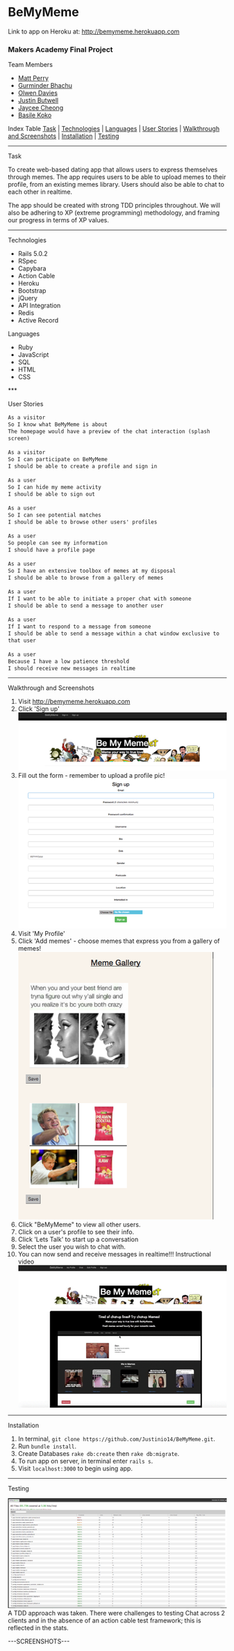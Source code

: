 <h1> BeMyMeme </h1>

Link to app on Heroku at: <a href="http://bemymeme.herokuapp.com">http://bemymeme.herokuapp.com</a>

<h3>Makers Academy Final Project</h3>

 Team Members
<ul>
  <li><a href="https://github.com/thesedatedprince">Matt Perry</a></li>
  <li><a href="https://github.com/gbhachu">Gurminder Bhachu</a></li>
  <li><a href="https://github.com/olwend">Olwen Davies</a></li>
  <li><a href="https://github.com/Justinio14">Justin Butwell</a></li>
  <li><a href="https://github.com/herecomesjaycee">Jaycee Cheong</a></li>
  <li><a href="https://github.com/BasileKoko">Basile Koko</a></li>
</ul>

 Index Table
[Task](#task)   |   [Technologies](#technologies)   | [Languages](#languages) |  [User Stories](#stories)   | [Walkthrough and Screenshots](#walkthrough)  | [Installation](#installation)  |   [Testing](#testing)   
***

<a name="task"> Task </a>


To create web-based dating app that allows users to
express themselves through memes. The app requires users to be able to upload memes to their profile, from an existing memes library. Users should also be able to chat to each other in realtime.

The app should be created with strong TDD principles throughout. We will also be adhering to XP (extreme programming) methodology, and framing our progress in terms of XP values.
***


<a name="technologies"> Technologies </a>
<ul>
  <li> Rails 5.0.2 </li>
  <li> RSpec </li>
  <li> Capybara </li>
  <li> Action Cable </li>
  <li> Heroku </li>
  <li> Bootstrap </li>
  <li> jQuery </li>
  <li> API Integration </li>
  <li> Redis </li>
  <li> Active Record </li>
</ul>


<a name="languages"> Languages </a>
<ul>
  <li>Ruby </li>
  <li>JavaScript</li>
  <li>SQL</li>
  <li>HTML</li>
  <li>CSS</li>
</ul>
***

<a name="stories"> User Stories </a>

```
As a visitor
So I know what BeMyMeme is about
The homepage would have a preview of the chat interaction (splash screen)

As a visitor
So I can participate on BeMyMeme
I should be able to create a profile and sign in

As a user
So I can hide my meme activity
I should be able to sign out

As a user
So I can see potential matches
I should be able to browse other users' profiles

As a user
So people can see my information
I should have a profile page

As a user
So I have an extensive toolbox of memes at my disposal
I should be able to browse from a gallery of memes

As a user
If I want to be able to initiate a proper chat with someone
I should be able to send a message to another user

As a user
If I want to respond to a message from someone
I should be able to send a message within a chat window exclusive to that user

As a user
Because I have a low patience threshold
I should receive new messages in realtime
```
***

<a name="walkthrough"> Walkthrough and Screenshots </a>

1. Visit <a href="http://bemymeme.herokuapp.com">http://bemymeme.herokuapp.com</a>
2. Click 'Sign up'
  ![Sign Up](https://github.com/Justinio14/BeMyMeme/blob/18-README/public/README_images/Screen%20Shot%202017-03-23%20at%2010.37.58.png)
3. Fill out the form - remember to upload a profile pic!
  ![Form](https://github.com/Justinio14/BeMyMeme/blob/18-README/public/README_images/Screen%20Shot%202017-03-23%20at%2010.43.49.png)
4. Visit 'My Profile'
5. Click 'Add memes' - choose memes that express you from a gallery of memes!
  ![Memes](https://github.com/Justinio14/BeMyMeme/blob/18-README/public/README_images/Screen%20Shot%202017-03-23%20at%2010.49.10.png)
6. Click "BeMyMeme" to view all other users.
7. Click on a user's profile to see their info.
8. Click 'Lets Talk' to start up a conversation
9. Select the user you wish to chat with.
10. You can now send and receive messages in realtime!!! Instructional video
![Video Demo](https://github.com/Justinio14/BeMyMeme/blob/18-README/public/README_images/Bemymeme_Demo.gif)

***

<a name="installation"> Installation </a>

1. In terminal, ```git clone https://github.com/Justinio14/BeMyMeme.git```.
2. Run ```bundle install```.
3. Create Databases ```rake db:create``` then ```rake db:migrate```.
4. To run app on server, in terminal enter ```rails s```.
5. Visit ```localhost:3000``` to begin using app.
***

<a name="testing"> Testing </a>

![Test Coverage](https://github.com/Justinio14/BeMyMeme/blob/18-README/public/README_images/Screen%20Shot%202017-03-23%20at%2012.22.34.png)
A TDD approach was taken.  There were challenges to testing Chat across 2 clients and in the absence of an action cable test framework; this is reflected in the stats.


---SCREENSHOTS---

